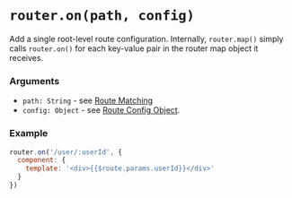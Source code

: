 # `router.on(path, config)`

Add a single root-level route configuration. Internally, `router.map()` simply calls `router.on()` for each key-value pair in the router map object it receives.

### Arguments

- `path: String` - see [Route Matching](../route.md#route-matching)
- `config: Object` - see [Route Config Object](map.md#route-config-object).

### Example

``` js
router.on('/user/:userId', {
  component: {
    template: '<div>{{$route.params.userId}}</div>'
  }
})
```
